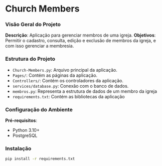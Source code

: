 # Church Members

### Visão Geral do Projeto
**Descrição**: Aplicação para gerenciar membros de uma igreja.
**Objetivos**: Permitir o cadastro, consulta, edição e exclusão de membros da igreja, e com isso gerenciar a membresia.

### Estrutura do Projeto
- `Church-Members.py`: Arquivo principal da aplicação.
- `Pages/`: Contém as páginas da aplicação.
- `Controllers/`: Contém os controladores da aplicação.
- `services/database.py`: Conexão com o banco de dados.
- `membros.py`: Representa a estrutura de dados de um membro da igreja
- `requirements.txt`: Contém as bibliotecas da aplicação

### Configuração do Ambiente
**Pré-requisitos**: 
- Python 3.10+
- PostgreSQL

### Instalação
```sh
pip install -r requirements.txt
```



    






